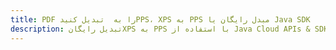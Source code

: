 ---title: PDF را به  تبدیل کنیدPPS، XPS به PPS مبدل رایگان یا Java SDKdescription: تبدیل رایگانXPS به PPS با استفاده از Java Cloud APIs & SDK همچنین اسناد PDF را در Cloud ایجاد، ویرایش و رندر کنید.---